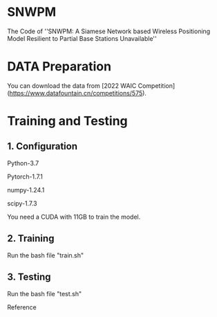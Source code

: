 # SNWPM
 The Code of ''SNWPM: A Siamese Network based Wireless Positioning Model
Resilient to Partial Base Stations Unavailable''

# DATA Preparation
You can download the data from [2022 WAIC Competition] (https://www.datafountain.cn/competitions/575).

# Training and Testing

## 1. Configuration

Python-3.7

Pytorch-1.7.1

numpy-1.24.1

scipy-1.7.3

You need a CUDA with 11GB to train the model.

## 2. Training
Run the bash file "train.sh"

## 3. Testing
Run the bash file "test.sh"

Reference
